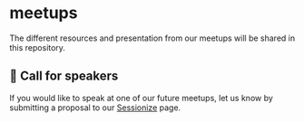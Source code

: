 # meetups

The different resources and presentation from our meetups will be shared in this repository.

## 📢 Call for speakers

If you would like to speak at one of our future meetups, let us know by submitting a proposal to our [Sessionize](https://sessionize.com/cncf-trondheim/) page.
